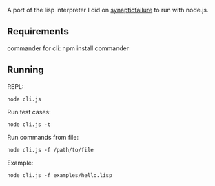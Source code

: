 A port of the lisp interpreter I did on [synapticfailure](http://synapticfailure.com/ai/lisp_js/) to run with node.js.

## Requirements
commander for cli: npm install commander

## Running

REPL:
```
node cli.js
```

Run test cases:
```
node cli.js -t
```

Run commands from file:
```
node cli.js -f /path/to/file
```

Example:
```
node cli.js -f examples/hello.lisp
```
